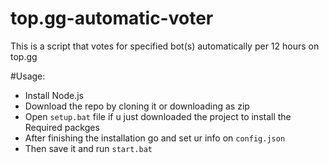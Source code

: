 # top.gg-automatic-voter
This is a script that votes for specified bot(s) automatically per 12 hours on top.gg

#Usage:

- Install Node.js
- Download the repo by cloning it or downloading as zip
- Open `setup.bat` file if u just downloaded the project to install the Required packges
- After finishing the installation go and set ur info on `config.json`
- Then save it and run `start.bat`

